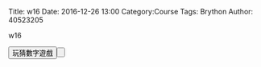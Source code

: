 Title: w16
Date: 2016-12-26 13:00
Category:Course
Tags: Brython
Author: 40523205

w16

<!-- PELICAN_END_SUMMARY -->

<!-- 導入 Brython 標準程式庫 -->

<script type="text/javascript" 
    src="https://cdn.rawgit.com/brython-dev/brython/master/www/src/brython_dist.js">
</script>

<!-- 啟動 Brython -->

<script>
window.onload=function(){
brython(1);
}
</script>

<!-- 以下可以執行  Brython 程式 -->

<div id="con"></div>
<script type="text/python3">
from browser impot alert
from browser impot document
#print("test")
alert("test")
con1 = document["con"]
#1.利用亂數模組產生標準答案
標準答案 = random.randint(1,100)


#2.取得使用者所猜的整數(可以使用try
except:防止輸入非整數)
#3.根據使用者與標準答案比較大小,並且回應提示字串
#4.假如利用while迴圈,可以在使用者沒有猜對之前繼續輸入,並且累計猜題次數
'''
con1 <=str(標準答案)
'''
try:
    for i in range(1):
        #con1 <= "test"+"<br/>"
        yourInput=int(input("請輸入一個整數!")
        con1 <= "test"+html.BR()
        output =yourInput + 1
        con1 <="你輸入的整數加上1之後,為" + str(output)
except:
    con1 <= "拜託請輸入整數!"
'''
def b1(e):
    alert("click")
document["b1"].bind("click",b1)
</script>
<button id="b1">玩猜數字遊戲<button>    
    
            
